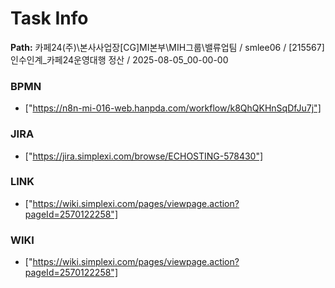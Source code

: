 # Task Info

**Path:** 카페24(주)\본사사업장\[CG]MI본부\MIH그룹\밸류업팀 / smlee06 / [215567] 인수인계_카페24운영대행 정산 / 2025-08-05_00-00-00

### BPMN
- ["https://n8n-mi-016-web.hanpda.com/workflow/k8QhQKHnSqDfJu7j"]

### JIRA
- ["https://jira.simplexi.com/browse/ECHOSTING-578430"]

### LINK
- ["https://wiki.simplexi.com/pages/viewpage.action?pageId=2570122258"]

### WIKI
- ["https://wiki.simplexi.com/pages/viewpage.action?pageId=2570122258"]

